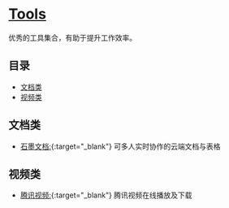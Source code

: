 # [Tools](https://openset.github.io/Tools/)
优秀的工具集合，有助于提升工作效率。

## 目录
  - [文档类](#文档类)
  - [视频类](#视频类)

## 文档类
  - [石墨文档:](https://shimo.im/){:target="_blank"} 可多人实时协作的云端文档与表格

## 视频类
  - [腾讯视频:](https://openset.github.io/tx_video.html){:target="_blank"} 腾讯视频在线播放及下载
